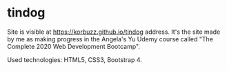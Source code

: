 # tindog

Site is visible at https://korbuzz.github.io/tindog address. It's the site made by me as making progress in the Angela's Yu Udemy course called "The Complete 2020 Web Development Bootcamp".

Used technologies: HTML5, CSS3, Bootstrap 4.
